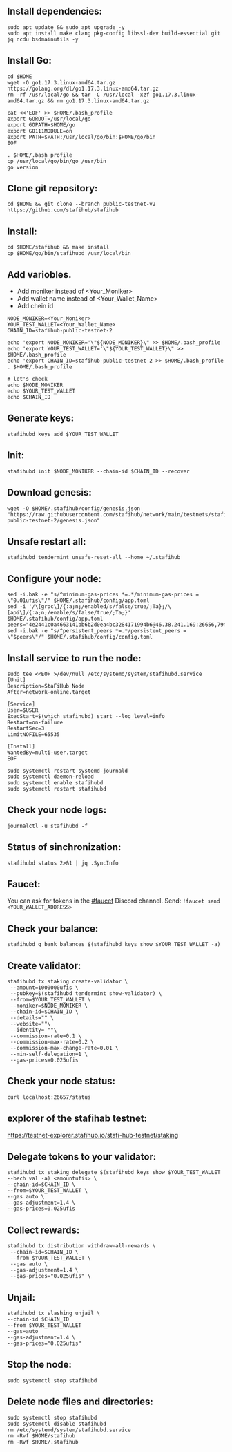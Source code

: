 ## Install dependencies:

```
sudo apt update && sudo apt upgrade -y
sudo apt install make clang pkg-config libssl-dev build-essential git jq ncdu bsdmainutils -y
```
## Install Go:
```
cd $HOME
wget -O go1.17.3.linux-amd64.tar.gz https://golang.org/dl/go1.17.3.linux-amd64.tar.gz
rm -rf /usr/local/go && tar -C /usr/local -xzf go1.17.3.linux-amd64.tar.gz && rm go1.17.3.linux-amd64.tar.gz

cat <<'EOF' >> $HOME/.bash_profile
export GOROOT=/usr/local/go
export GOPATH=$HOME/go
export GO111MODULE=on
export PATH=$PATH:/usr/local/go/bin:$HOME/go/bin
EOF

. $HOME/.bash_profile
cp /usr/local/go/bin/go /usr/bin
go version
```

## Clone git repository:
```
cd $HOME && git clone --branch public-testnet-v2 https://github.com/stafihub/stafihub
```


## Install:
```
cd $HOME/stafihub && make install
cp $HOME/go/bin/stafihubd /usr/local/bin
```

## Add variobles.
- Add moniker instead of <Your_Moniker>
- Add wallet name instead of <Your_Wallet_Name>
- Add chein id
```
NODE_MONIKER=<Your_Moniker>
YOUR_TEST_WALLET=<Your_Wallet_Name>
CHAIN_ID=stafihub-public-testnet-2

echo 'export NODE_MONIKER='\"${NODE_MONIKER}\" >> $HOME/.bash_profile
echo 'export YOUR_TEST_WALLET='\"${YOUR_TEST_WALLET}\" >> $HOME/.bash_profile
echo 'export CHAIN_ID=stafihub-public-testnet-2 >> $HOME/.bash_profile
. $HOME/.bash_profile

# let's check
echo $NODE_MONIKER
echo $YOUR_TEST_WALLET
echo $CHAIN_ID
```
## Generate keys:
```
stafihubd keys add $YOUR_TEST_WALLET
```

## Init:
```
stafihubd init $NODE_MONIKER --chain-id $CHAIN_ID --recover
```

## Download genesis:
```
wget -O $HOME/.stafihub/config/genesis.json "https://raw.githubusercontent.com/stafihub/network/main/testnets/stafihub-public-testnet-2/genesis.json"
```

## Unsafe restart all:
```
stafihubd tendermint unsafe-reset-all --home ~/.stafihub
```

## Configure your node:
```
sed -i.bak -e "s/^minimum-gas-prices *=.*/minimum-gas-prices = \"0.01ufis\"/" $HOME/.stafihub/config/app.toml
sed -i '/\[grpc\]/{:a;n;/enabled/s/false/true/;Ta};/\[api\]/{:a;n;/enable/s/false/true/;Ta;}' $HOME/.stafihub/config/app.toml
peers="4e2441c0a4663141bb6b2d0ea4bc3284171994b6@46.38.241.169:26656,79ffbd983ab6d47c270444f517edd37049ae4937@23.88.114.52:26656"
sed -i.bak -e "s/^persistent_peers *=.*/persistent_peers = \"$peers\"/" $HOME/.stafihub/config/config.toml
```

 ## Install service to run the node:
 ```
sudo tee <<EOF >/dev/null /etc/systemd/system/stafihubd.service
[Unit]
Description=StaFiHub Node
After=network-online.target

[Service]
User=$USER
ExecStart=$(which stafihubd) start --log_level=info
Restart=on-failure
RestartSec=3
LimitNOFILE=65535

[Install]
WantedBy=multi-user.target
EOF

sudo systemctl restart systemd-journald
sudo systemctl daemon-reload
sudo systemctl enable stafihubd
sudo systemctl restart stafihubd
```
## Check your node logs:
```
journalctl -u stafihubd -f
```

## Status of sinchronization:
```
stafihubd status 2>&1 | jq .SyncInfo
```


## Faucet:
You can ask for tokens in the [#faucet](https://discord.gg/uKSdyZ8z) Discord channel.
Send: `!faucet send <YOUR_WALLET_ADDRESS>`

## Сheck your balance:
```
stafihubd q bank balances $(stafihubd keys show $YOUR_TEST_WALLET -a)
```

## Create validator:
```
stafihubd tx staking create-validator \
 --amount=1000000ufis \
 --pubkey=$(stafihubd tendermint show-validator) \
 --from=$YOUR_TEST_WALLET \
 --moniker=$NODE_MONIKER \
 --chain-id=$CHAIN_ID \
 --details="" \
 --website=""\
 --identity= ""\
 --commission-rate=0.1 \
 --commission-max-rate=0.2 \
 --commission-max-change-rate=0.01 \
 --min-self-delegation=1 \
 --gas-prices=0.025ufis
 ```
 
 ## Check your node status:
 ```
 curl localhost:26657/status
 ```
 
 
 ## explorer of the stafihab testnet:
 https://testnet-explorer.stafihub.io/stafi-hub-testnet/staking
 
 
 
 ## Delegate tokens to your validator:
```
stafihubd tx staking delegate $(stafihubd keys show $YOUR_TEST_WALLET --bech val -a) <amountufis> \
--chain-id=$CHAIN_ID \
--from=$YOUR_TEST_WALLET \
--gas auto \
--gas-adjustment=1.4 \
--gas-prices=0.025ufis
```

## Collect rewards:
```
stafihubd tx distribution withdraw-all-rewards \
 --chain-id=$CHAIN_ID \
 --from $YOUR_TEST_WALLET \
 --gas auto \
 --gas-adjustment=1.4 \
 --gas-prices="0.025ufis" \
```

## Unjail:
```
stafihubd tx slashing unjail \
--chain-id $CHAIN_ID 
--from $YOUR_TEST_WALLET 
--gas=auto 
--gas-adjustment=1.4 \
--gas-prices="0.025ufis"
```

## Stop the node:
```
sudo systemctl stop stafihubd
```

## Delete node files and directories:
```
sudo systemctl stop stafihubd
sudo systemctl disable stafihubd
rm /etc/systemd/system/stafihubd.service
rm -Rvf $HOME/stafihub
rm -Rvf $HOME/.stafihub
```
